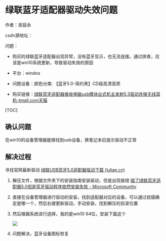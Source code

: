 # 绿联蓝牙适配器驱动失效问题

作者：吴庭永

csdn源地址：

问题：

- 购买的绿联蓝牙适配器出现异常，没有蓝牙显示，也无法连接。通过排查，应该是win10系统更新，导致驱动失效的原因

- 平台：windos

- 问题设备：颜色分类: 【蓝牙5.0-简约黑】CD级高清音质

- 购买链接：[绿联蓝牙适配器接收电脑usb模块台式机主发射5.3驱动连接无线耳机-tmall.com天猫](https://detail.tmall.com/item.htm?_u=81oo24nlf218&id=534662513906&spm=a1z09.2.0.0.22892e8dm8FXhM&sku_properties=5919063:6536025)



[TOC]

## 确认问题

在win10的设备管理器能够找到usb设备，换笔记本后提示驱动不正常

## 解决过程

寻找官网最新驱动 [绿联USB蓝牙5.0适配器驱动下载 (lulian.cn)](https://www.lulian.cn/download/59-cn.html)

1. 解压文件，根据文件夹下的安装指南安装驱动，但是出现报错 [插了绿联蓝牙适配器5.0但是蓝牙驱动程序依然安装失败 - Microsoft Community](https://answers.microsoft.com/zh-hans/windows/forum/all/插了绿联蓝/b07e9934-910c-43ac-8373-ff9f90efca21)

2. 直接在设备管理器进行驱动的安装，找到适配器对应的设备，可以通过拔插确定是哪一个，然后右键更新驱动，手动安装，找到解压的目录位置

3. 然后根据系统进行选择，我的是win10 64位，安装下面这个

   ![](https://gitcode.net/ace_wty/blog/-/raw/master/image/image-20230408142307511.png)

4. 问题解决，蓝牙设备图标恢复







